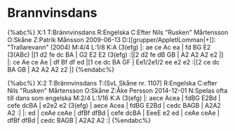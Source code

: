 # Brannvinsdans

{%abc%}
X:1
T:Brännvinsdans
R:Engelska
C:Efter Nils "Rusken" Mårtensson
O:Skåne
Z:Patrik Månsson 2009-06-13
D:[[grupper/AppletILomman|+]]: "Trallarevann" (2004)
M:4/4
L:1/8
K:A
(3(efg) |: ae ce Ac ea | fd BG E2 (3(ABc) |[1 d2 fe dc BA | G2 E2 E2  (3(efg) :|[2 d2 fe dB GB | A2 A2 A2 e2 |]
|: ce Ae ce Ae | df Bf df ed |[1 ce dc BA GF | Ee1/2e1/2 ee e2 e2 :|[2 ce dc BA GB | A2 A2 A2 z2 |]
{%endabc%}


{%abc%}
X:2
T:Brännvinsdans
T:(SvL Skåne nr. 1107)
R:Engelska
C:efter Nils "Rusken" Mårtensson
O:Skåne
Z:Åke Persson 2014-12-01
N:Spelas ofta till dans som engelska
M:2/4
L:1/16
K:A
(3(efg) |: aece Acea | fdBG E2Bd | cefe dcBA | e2e2 e2 (3(efg) |
           aece Acea | fdBG E2Bd | cedc BAGB | A2A2 A2 :|
   |: ed | ceAe ceAe | dfBf dfBd | cefe dcBA | EeeE e2 ed |
           ceAe ceAe | dfBf dfBd | cedc BAGB | A2A2 A2 :|
{%endabc%}
